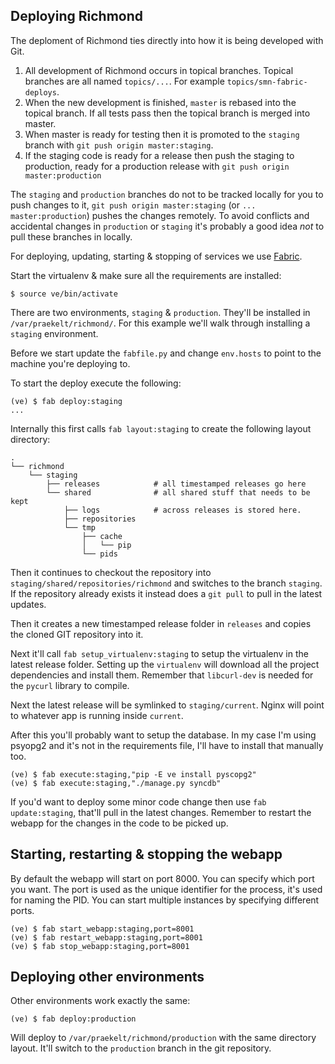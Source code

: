 Deploying Richmond
------------------

The deploment of Richmond ties directly into how it is being developed with Git.

  1.	All development of Richmond occurs in topical branches. Topical	branches 
      are all named `topics/...`. For example `topics/smn-fabric-deploys`.
  2. 	When the new development is finished, `master` is rebased into the topical 
      branch. If all tests pass then the topical branch is merged into master.
  3.  When master is ready for testing then it is promoted to the `staging`
      branch with `git push origin master:staging`.
  4.  If the staging code is ready for a release then push the staging to 
      production, ready for a production release with 
      `git push origin master:production`

The `staging` and `production` branches do not to be tracked locally for you to
push changes to it, `git push origin master:staging` (or `...
master:production`) pushes the changes remotely. To avoid conflicts and
accidental changes in `production` or `staging` it's probably a good idea *not*
to pull these branches in locally.

For deploying, updating, starting & stopping of services we use [Fabric][fabric].

Start the virtualenv & make sure all the requirements are installed:

    $ source ve/bin/activate
    
There are two environments, `staging` & `production`. They'll be installed in `/var/praekelt/richmond/`. For this example we'll walk through installing a `staging` environment.

Before we start update the `fabfile.py` and change `env.hosts` to point to the machine you're deploying to.

To start the deploy execute the following:

    (ve) $ fab deploy:staging
    ...
    
Internally this first calls `fab layout:staging` to create the following layout directory:

    .
    └── richmond
        └── staging
            ├── releases            # all timestamped releases go here
            └── shared              # all shared stuff that needs to be kept
                ├── logs            # across releases is stored here.
                ├── repositories
                └── tmp
                    ├── cache
                    │   └── pip
                    └── pids

Then it continues to checkout the repository into `staging/shared/repositories/richmond` and switches to the branch `staging`. If the repository already exists it instead does a `git pull` to pull in the latest updates.

Then it creates a new timestamped release folder in `releases` and copies the cloned GIT repository into it.

Next it'll call `fab setup_virtualenv:staging` to setup the virtualenv in the latest release folder. Setting up the `virtualenv` will download all the project dependencies and install them. Remember that `libcurl-dev` is needed for the `pycurl` library to compile.

Next the latest release will be symlinked to `staging/current`. Nginx will point to whatever app is running inside `current`.

After this you'll probably want to setup the database. In my case I'm using psyopg2 and it's not in the requirements file, I'll have to install that manually too.

    (ve) $ fab execute:staging,"pip -E ve install pyscopg2"
    (ve) $ fab execute:staging,"./manage.py syncdb"

If you'd want to deploy some minor code change then use `fab update:staging`, that'll pull in the latest changes. Remember to restart the webapp for the changes in the code to be picked up.

Starting, restarting & stopping the webapp
------------------------------------------

By default the webapp will start on port 8000. You can specify which port you want. The port is used as the unique identifier for the process, it's used for naming the PID. You can start multiple instances by specifying different ports.

    (ve) $ fab start_webapp:staging,port=8001
    (ve) $ fab restart_webapp:staging,port=8001
    (ve) $ fab stop_webapp:staging,port=8001


Deploying other environments
----------------------------

Other environments work exactly the same:

    (ve) $ fab deploy:production

Will deploy to `/var/praekelt/richmond/production` with the same directory layout. It'll switch to the `production` branch in the git repository.

[fabric]: http://www.fabfile.org
